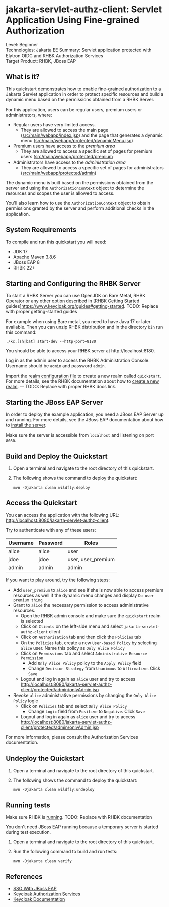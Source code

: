 jakarta-servlet-authz-client: Servlet Application Using Fine-grained Authorization
================================================

Level: Beginner  
Technologies: Jakarta EE
Summary: Servlet application protected with Elytron OIDC and RHBK Authorization Services  
Target Product: <span>RHBK</span>, <span>JBoss EAP</span>

What is it?
-----------

This quickstart demonstrates how to enable fine-grained authorization to a Jakarta Servlet application in order to protect
specific resources and build a dynamic menu based on the permissions obtained from a <span>RHBK</span> Server.

For this application, users can be regular users, premium users or administrators, where:

* Regular users have very limited access.
    * They are allowed to access the main page ([src/main/webapp/index.jsp](src/main/webapp/index.jsp)) and the page that generates a dynamic menu ([src/main/webapp/protected/dynamicMenu.jsp](src/main/webapp/protected/dynamicMenu.jsp))
* Premium users have access to the *premium area*
    * They are allowed to access a specific set of pages for premium users ([src/main/webapp/protected/premium](src/main/webapp/protected/premium)
* Administrators have access to the *administration area*
    * They are allowed to access a specific set of pages for administrators ([src/main/webapp/protected/admin](src/main/webapp/protected/admin))

The dynamic menu is built based on the permissions obtained from the server and using the `AuthorizationContext` object to
determine the resources and scopes the user is allowed to access.

You'll also learn how to use the `AuthorizationContext` object to obtain permissions granted by the server and perform additional checks in the application.

System Requirements
-------------------

To compile and run this quickstart you will need:

* JDK 17
* Apache Maven 3.8.6
* JBoss EAP 8
* RHBK 22+

Starting and Configuring the RHBK Server
-------------------

To start a RHBK Server you can use OpenJDK on Bare Metal, RHBK Operator or any other option described in
[RHBK Getting Started guides]https://www.keycloak.org/guides#getting-started. TODO: Replace with proper getting-started guides

For example when using Bare metal, you need to have Java 17 or later available. Then you can unzip RHBK distribution and in the directory `bin` run this command:

```shell
./kc.[sh|bat] start-dev --http-port=8180
```

You should be able to access your RHBK server at http://localhost:8180.

Log in as the admin user to access the RHBK Administration Console. Username should be `admin` and password `admin`.

Import the [realm configuration file](config/realm-import.json) to create a new realm called `quickstart`.
For more details, see the RHBK documentation about how to [create a new realm](https://www.keycloak.org/docs/latest/server_admin/index.html#_create-realm). -- TODO: Replace with proper RHBK docs link.


Starting the JBoss EAP Server
-------------------

In order to deploy the example application, you need a JBoss EAP Server up and running. For more details, see the JBoss EAP documentation about how
to [install the server](https://access.redhat.com/documentation/en-us/red_hat_jboss_enterprise_application_platform/8-beta/html-single/jboss_eap_installation_methods/index).

Make sure the server is accessible from `localhost` and listening on port `8080`.

Build and Deploy the Quickstart
-------------------------------

1. Open a terminal and navigate to the root directory of this quickstart.

2. The following shows the command to deploy the quickstart:

   ````
   mvn -Djakarta clean wildfly:deploy
   ````

Access the Quickstart
----------------------

You can access the application with the following URL: <http://localhost:8080/jakarta-servlet-authz-client>.

Try to authenticate with any of these users:

| Username | Password | Roles              |
|----------|----------|--------------------|
| alice    | alice    | user               |
| jdoe     | jdoe     | user, user_premium |
| admin    | admin    | admin              |

If you want to play around, try the following steps:

* Add `user_premium` to `alice` and see if she is now able to access premium resources as well if the dynamic menu changes and display `Do user premium thing`
* Grant to `alice` the necessary permission to access administrative resources.
    * Open the <span>RHBK</span> admin console and make sure the `quickstart` realm is selected
    * Click on `Clients` on the left-side menu and select `jakarta-servlet-authz-client` client
    * Click on `Authorization` tab and then click the `Policies` tab
    * On the `Policies` tab, create a new `User-based Policy` by selecting `alice` user. Name this policy as `Only Alice Policy`
    * Click on `Permissions` tab and select `Administrative Resource Permission`
        * Add `Only Alice Policy` policy to the `Apply Policy` field
        * Change `Decision Strategy` from `Unanimous` to `Affirmative`. Click `Save`
    * Logout and log in again as `alice` user and try to access <http://localhost:8080/jakarta-servlet-authz-client/protected/admin/onlyAdmin.jsp>
* Revoke `alice` administrative permissions by changing the `Only Alice Policy` logic
    * Click on `Policies` tab and select `Only Alice Policy`
        * Change `Logic` field from `Positive` to `Negative`. Click `Save`
    * Logout and log in again as `alice` user and try to access <http://localhost:8080/jakarta-servlet-authz-client/protected/admin/onlyAdmin.jsp>

For more information, please consult the Authorization Services documentation.

Undeploy the Quickstart
--------------------

1. Open a terminal and navigate to the root directory of this quickstart.

2. The following shows the command to deploy the quickstart:

   ````
   mvn -Djakarta clean wildfly:undeploy
   ````

Running tests
--------------------

Make sure RHBK is [running](#starting-and-configuring-the-keycloak-server). TODO: Replace with RHBK documentation

You don't need JBoss EAP running because a temporary server is started during test execution.

1. Open a terminal and navigate to the root directory of this quickstart.

2. Run the following command to build and run tests:

   ````
   mvn -Djakarta clean verify
   ````

References
--------------------

* [SSO With JBoss EAP](https://access.redhat.com/documentation/en-us/red_hat_jboss_enterprise_application_platform/8-beta/html-single/using_single_sign-on_with_jboss_eap/index#doc-wrapper)
* [Keycloak Authorization Services](https://www.keycloak.org/docs/latest/authorization_services/)
* [Keycloak Documentation](https://www.keycloak.org/documentation)
